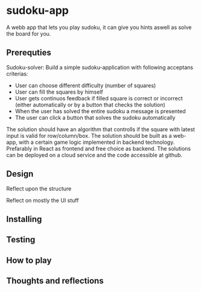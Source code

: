 # sudoku-app
A webb app that lets you play sudoku, it can give you hints aswell as solve the board for you.

## Prerequties

Sudoku-solver:
Build a simple sudoku-application with following acceptans criterias:
- User can choose different difficulty (number of squares)
- User can fill the squares by himself
- User gets continuos feedback if filled square is correct or incorrect (either automatically or by a button that checks the solution)
- When the user has solved the entire sudoku a message is presented
- The user can click a button that solves the sudoku automatically

The solution should have an algorithm that controlls if the square with latest input is valid for row/column/box.
The solution should be built as a web-app, with a certain game logic implemented in backend technology. Prefarably in React as frontend and free choice as backend.
The solutions can be deployed on a cloud service and the code accessible at github.

## Design

Reflect upon the structure

Reflect on mostly the UI stuff

## Installing

## Testing

## How to play

## Thoughts and reflections
